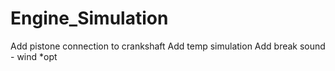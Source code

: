 # Engine_Simulation
Add pistone connection to crankshaft
Add temp simulation
Add break sound - wind  *opt
